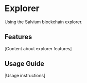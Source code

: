 # Explorer

Using the Salvium blockchain explorer.

## Features

[Content about explorer features]

## Usage Guide

[Usage instructions]
